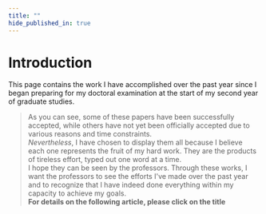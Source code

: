 ```yaml
---
title: ""
hide_published_in: true
---
```

# Introduction
This page contains the work I have accomplished over the past year since I began preparing for my doctoral examination at the start of my second year of graduate studies.  
> As you can see, some of these papers have been successfully accepted, while others have not yet been officially accepted due to various reasons and time constraints.  
*Nevertheless*, I have chosen to display them all because I believe each one represents the fruit of my hard work. They are the products of tireless effort, typed out one word at a time.  
I hope they can be seen by the professors. Through these works, I want the professors to see the efforts I've made over the past year and to recognize that I have indeed done everything within my capacity to achieve my goals.  
> **For details on the following article, please click on the title**
